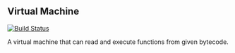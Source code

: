 ## Virtual Machine

[![Build Status](https://travis-ci.org/Jean-Gabriel/VirtualMachine.svg?branch=master)](https://travis-ci.org/Jean-Gabriel/VirtualMachine)

A virtual machine that can read and execute functions from given bytecode.
